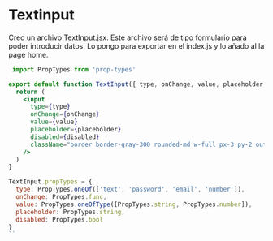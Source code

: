 # Textinput

Creo un archivo TextInput.jsx.
Este archivo será de tipo formulario para poder introducir datos.
Lo pongo para exportar en el index.js y lo añado al la page home.

```jsx
 import PropTypes from 'prop-types'

export default function TextInput({ type, onChange, value, placeholder, disabled }) {
  return (
    <input
      type={type}
      onChange={onChange}
      value={value}
      placeholder={placeholder}
      disabled={disabled}
      className="border border-gray-300 rounded-md w-full px-3 py-2 outline-none focus:ring-2 focus:ring-indigo-500 focus:border-transparent disabled:cursor-not-allowed"
    />
  )
}

TextInput.propTypes = {
  type: PropTypes.oneOf(['text', 'password', 'email', 'number']),
  onChange: PropTypes.func,
  value: PropTypes.oneOfType([PropTypes.string, PropTypes.number]),
  placeholder: PropTypes.string,
  disabled: PropTypes.bool
}
``